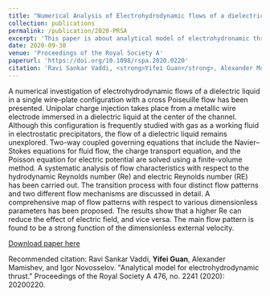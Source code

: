 ```yaml
---
title: "Numerical Analysis of Electrohydrodynamic flows of a dielectric liquid in a wire-plate configuration with cross Poiseuille flow"
collection: publications
permalink: /publication/2020-PRSA
excerpt: 'This paper is about analytical model of electrohydronamic thrust.'
date: 2020-09-30
venue: 'Proceedings of the Royal Society A'
paperurl: 'https://doi.org/10.1098/rspa.2020.0220'
citation: 'Ravi Sankar Vaddi, <strong>Yifei Guan</strong>, Alexander Mamishev, and Igor Novosselov. "Analytical model for electrohydrodynamic thrust." Proceedings of the Royal Society A 476, no. 2241 (2020): 20200220.'
---
```


A numerical investigation of electrohydrodynamic flows of a dielectric liquid in a single wire–plate configuration with a cross Poiseuille flow has been presented. Unipolar charge injection takes place from a metallic wire electrode immersed in a dielectric liquid at the center of the channel. Although this configuration is frequently studied with gas as a working fluid in electrostatic precipitators, the flow of a dielectric liquid remains unexplored. Two-way coupled governing equations that include the Navier–Stokes equations for fluid flow, the charge transport equation, and the Poisson equation for electric potential are solved using a finite-volume method. A systematic analysis of flow characteristics with respect to the hydrodynamic Reynolds number (Re) and electric Reynolds number (RE) has been carried out. The transition process with four distinct flow patterns and two different flow mechanisms are discussed in detail. A comprehensive map of flow patterns with respect to various dimensionless parameters has been proposed. The results show that a higher Re can reduce the effect of electric field, and vice versa. The main flow pattern is found to be a strong function of the dimensionless external velocity.

[Download paper here](https://doi.org/10.1098/rspa.2020.0220)

Recommended citation: Ravi Sankar Vaddi, <strong>Yifei Guan</strong>, Alexander Mamishev, and Igor Novosselov. "Analytical model for electrohydrodynamic thrust." Proceedings of the Royal Society A 476, no. 2241 (2020): 20200220.

